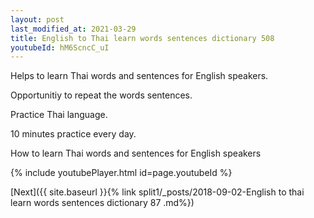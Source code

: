 ```yaml
---
layout: post
last_modified_at: 2021-03-29
title: English to Thai learn words sentences dictionary 508 
youtubeId: hM6ScncC_uI
---
```

 
 
Helps to learn Thai words and sentences for English speakers.

Opportunitiy to repeat the words sentences. 

Practice Thai language. 
 
10 minutes practice every day. 
 
How to learn Thai words and sentences for English speakers 
 
{% include youtubePlayer.html id=page.youtubeId %}
 
 
[Next]({{ site.baseurl }}{% link  split1/_posts/2018-09-02-English to thai learn words sentences dictionary 87 .md%})
 
